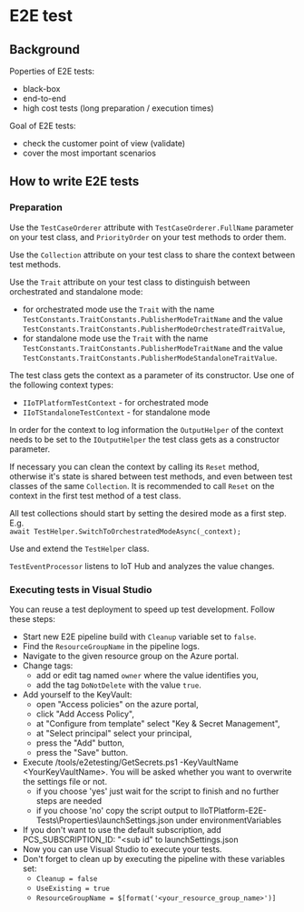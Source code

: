 # E2E test

## Background
Poperties of E2E tests:
* black-box
* end-to-end
* high cost tests (long preparation / execution times)

Goal of E2E tests:
* check the customer point of view (validate)
* cover the most important scenarios

## How to write E2E tests
### Preparation
Use the `TestCaseOrderer` attribute with `TestCaseOrderer.FullName` parameter on
your test class, and `PriorityOrder` on your test methods to order them.

Use the `Collection` attribute on your test class to share the context between 
test methods.

Use the `Trait` attribute on your test class to distinguish between orchestrated and standalone mode:
* for orchestrated mode use the `Trait` with the name `TestConstants.TraitConstants.PublisherModeTraitName` and the value `TestConstants.TraitConstants.PublisherModeOrchestratedTraitValue`,
* for standalone mode use the `Trait` with the name `TestConstants.TraitConstants.PublisherModeTraitName` and the value `TestConstants.TraitConstants.PublisherModeStandaloneTraitValue`.

The test class gets the context as a parameter of its constructor.
Use one of the following context types:
* `IIoTPlatformTestContext` - for orchestrated mode
* `IIoTStandaloneTestContext` - for standalone mode

In order for the context to log information the `OutputHelper` of the context needs to be set to the `IOutputHelper` the test class gets as a constructor parameter.

If necessary you can clean the context by calling its `Reset` method, otherwise it's state is shared between test methods, and even between test classes of the same `Collection`. It is recommended to call `Reset` on the context in the first test method of a test class.

All test collections should start by setting the desired mode as a first step. E.g.<br>
`await TestHelper.SwitchToOrchestratedModeAsync(_context);`

Use and extend the `TestHelper` class.

`TestEventProcessor` listens to IoT Hub and analyzes the value changes.

### Executing tests in Visual Studio

You can reuse a test deployment to speed up test development.
Follow these steps:
* Start new E2E pipeline build with `Cleanup` variable set to `false`.
* Find the `ResourceGroupName` in the pipeline logs.
* Navigate to the given resource group on the Azure portal.
* Change tags:
  * add or edit tag named `owner` where the value identifies you,
  * add the tag `DoNotDelete` with the value `true`.
* Add yourself to the KeyVault:
  * open "Access policies" on the azure portal,
  * click "Add Access Policy",
  * at "Configure from template" select "Key & Secret Management",
  * at "Select principal" select your principal,
  * press the "Add" button,
  * press the "Save" button.
* Execute /tools/e2etesting/GetSecrets.ps1 -KeyVaultName &lt;YourKeyVaultName&gt;. You will be asked whether you want to overwrite the settings file or not.
  * if you choose 'yes' just wait for the script to finish and no further steps are needed
  * if you choose 'no' copy the script output to IIoTPlatform-E2E-Tests\Properties\launchSettings.json under environmentVariables
* If you don't want to use the default subscription, add PCS_SUBSCRIPTION_ID: "<sub id" to launchSettings.json
* Now you can use Visual Studio to execute your tests.
* Don't forget to clean up by executing the pipeline with these variables set:
  * `Cleanup = false`
  * `UseExisting = true`
  * `ResourceGroupName = $[format('<your_resource_group_name>')]`
